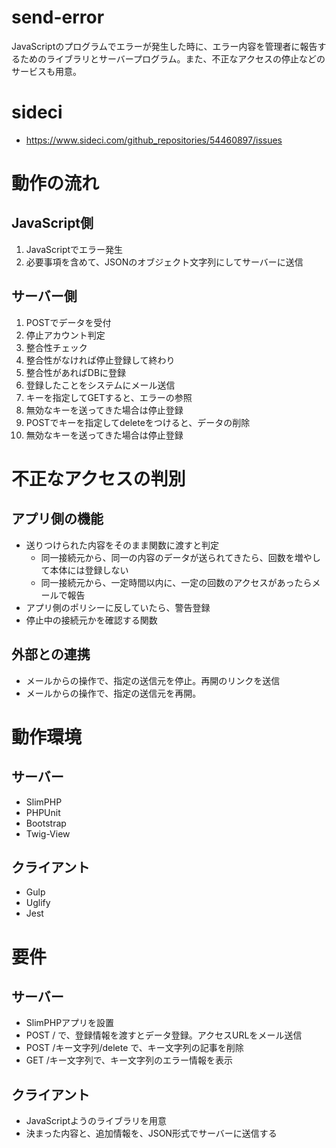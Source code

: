 # send-error
JavaScriptのプログラムでエラーが発生した時に、エラー内容を管理者に報告するためのライブラリとサーバープログラム。また、不正なアクセスの停止などのサービスも用意。

# sideci
- https://www.sideci.com/github_repositories/54460897/issues

# 動作の流れ
## JavaScript側
1. JavaScriptでエラー発生
2. 必要事項を含めて、JSONのオブジェクト文字列にしてサーバーに送信

## サーバー側
1. POSTでデータを受付
2. 停止アカウント判定
2. 整合性チェック
3. 整合性がなければ停止登録して終わり
4. 整合性があればDBに登録
5. 登録したことをシステムにメール送信
6. キーを指定してGETすると、エラーの参照
7. 無効なキーを送ってきた場合は停止登録
7. POSTでキーを指定してdeleteをつけると、データの削除
8. 無効なキーを送ってきた場合は停止登録

# 不正なアクセスの判別
## アプリ側の機能
- 送りつけられた内容をそのまま関数に渡すと判定
  - 同一接続元から、同一の内容のデータが送られてきたら、回数を増やして本体には登録しない
  - 同一接続元から、一定時間以内に、一定の回数のアクセスがあったらメールで報告
- アプリ側のポリシーに反していたら、警告登録
- 停止中の接続元かを確認する関数

## 外部との連携
- メールからの操作で、指定の送信元を停止。再開のリンクを送信
- メールからの操作で、指定の送信元を再開。


# 動作環境
## サーバー
- SlimPHP
- PHPUnit
- Bootstrap
- Twig-View

## クライアント
- Gulp
- Uglify
- Jest

# 要件
## サーバー
- SlimPHPアプリを設置
- POST / で、登録情報を渡すとデータ登録。アクセスURLをメール送信
- POST /キー文字列/delete で、キー文字列の記事を削除
- GET /キー文字列で、キー文字列のエラー情報を表示

## クライアント
- JavaScriptようのライブラリを用意
- 決まった内容と、追加情報を、JSON形式でサーバーに送信する

